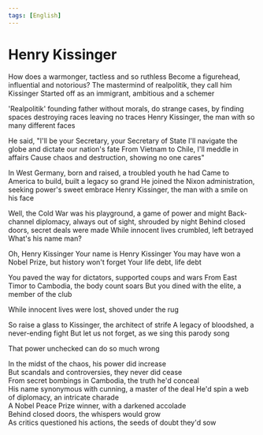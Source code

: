 ```yaml
---
tags: [English]
---
```

# Henry Kissinger

How does a warmonger, tactless and so ruthless
Become a figurehead, influential and notorious?
The mastermind of realpolitik, they call him Kissinger 
Started off as an immigrant, ambitious and a schemer

'Realpolitik' founding father without morals,
do strange cases, by finding spaces
destroying races
leaving no traces
Henry Kissinger, the man with so many different faces

He said, "I'll be your Secretary, your Secretary of State
I'll navigate the globe and dictate our nation's fate
From Vietnam to Chile, I'll meddle in affairs 
Cause chaos and destruction, showing no one cares"

In West Germany, born and raised, a troubled youth he had
Came to America to build, built a legacy so grand 
He joined the Nixon administration, seeking power's sweet embrace
Henry Kissinger, the man with a smile on his face

Well, the Cold War was his playground, a game of power and might
Back-channel diplomacy, always out of sight, shrouded by night
Behind closed doors, secret deals were made
While innocent lives crumbled, left betrayed
What's his name man?

Oh, Henry Kissinger
Your name is Henry Kissinger
You may have won a Nobel Prize, but history won't forget
Your life debt, life debt

You paved the way for dictators, supported coups and wars
From East Timor to Cambodia, the body count soars 
But you dined with the elite, a member of the club 

While innocent lives were lost, shoved under the rug

So raise a glass to Kissinger, the architect of strife
A legacy of bloodshed, a never-ending fight
But let us not forget, as we sing this parody song

That power unchecked can do so much wrong
  
In the midst of the chaos, his power did increase  
But scandals and controversies, they never did cease  
From secret bombings in Cambodia, the truth he'd conceal  
His name synonymous with cunning, a master of the deal
He'd spin a web of diplomacy, an intricate charade  
A Nobel Peace Prize winner, with a darkened accolade  
Behind closed doors, the whispers would grow  
As critics questioned his actions, the seeds of doubt they'd sow